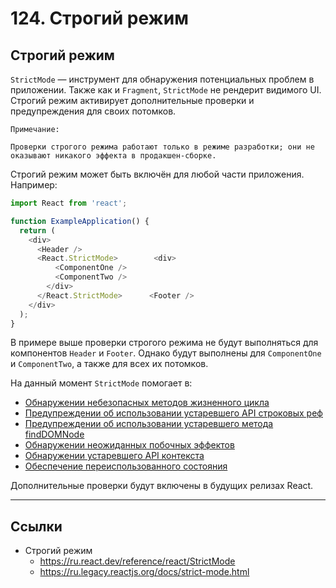# 124. Строгий режим

## Строгий режим

`StrictMode` — инструмент для обнаружения потенциальных проблем в приложении. Также как и `Fragment`, `StrictMode` не рендерит видимого UI. Строгий режим активирует дополнительные проверки и предупреждения для своих потомков.

    Примечание:

    Проверки строгого режима работают только в режиме разработки; они не оказывают никакого эффекта в продакшен-сборке.

Строгий режим может быть включён для любой части приложения. Например:
```javascript
import React from 'react';

function ExampleApplication() {
  return (
    <div>
      <Header />
      <React.StrictMode>        <div>
          <ComponentOne />
          <ComponentTwo />
        </div>
      </React.StrictMode>      <Footer />
    </div>
  );
}
```

В примере выше проверки строгого режима не будут выполняться для компонентов `Header` и `Footer`. Однако будут выполнены для `ComponentOne` и `ComponentTwo`, а также для всех их потомков.

На данный момент `StrictMode` помогает в:
- [Обнаружении небезопасных методов жизненного цикла](https://ru.legacy.reactjs.org/docs/strict-mode.html#identifying-unsafe-lifecycles)
- [Предупреждении об использовании устаревшего API строковых реф](https://ru.legacy.reactjs.org/docs/strict-mode.html#warning-about-legacy-string-ref-api-usage)
- [Предупреждении об использовании устаревшего метода findDOMNode](https://ru.legacy.reactjs.org/docs/strict-mode.html#warning-about-deprecated-finddomnode-usage)
- [Обнаружении неожиданных побочных эффектов](https://ru.legacy.reactjs.org/docs/strict-mode.html#detecting-unexpected-side-effects)
- [Обнаружении устаревшего API контекста](https://ru.legacy.reactjs.org/docs/strict-mode.html#detecting-legacy-context-api)
- [Обеспечение переиспользованного состояния](https://ru.legacy.reactjs.org/docs/strict-mode.html#ensuring-reusable-state)

Дополнительные проверки будут включены в будущих релизах React.

---

## Ссылки

- Строгий режим
	- https://ru.react.dev/reference/react/StrictMode
	- https://ru.legacy.reactjs.org/docs/strict-mode.html
